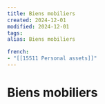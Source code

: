 ```yaml
---
title: Biens mobiliers
created: 2024-12-01
modified: 2024-12-01
tags: 
alias: Biens mobiliers

french:
- "[[15511 Personal assets]]"
---
```

# Biens mobiliers
